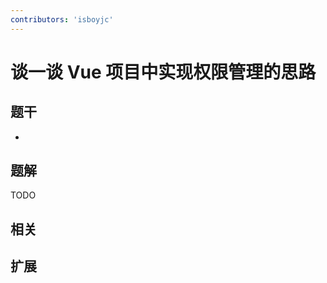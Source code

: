 ```yaml
---
contributors: 'isboyjc'
---
```


# 谈一谈 Vue 项目中实现权限管理的思路


## 题干

- 



## 题解

<!-- ::: details 点我查看题解 -->

  TODO

<!-- ::: -->



## 相关



## 扩展
